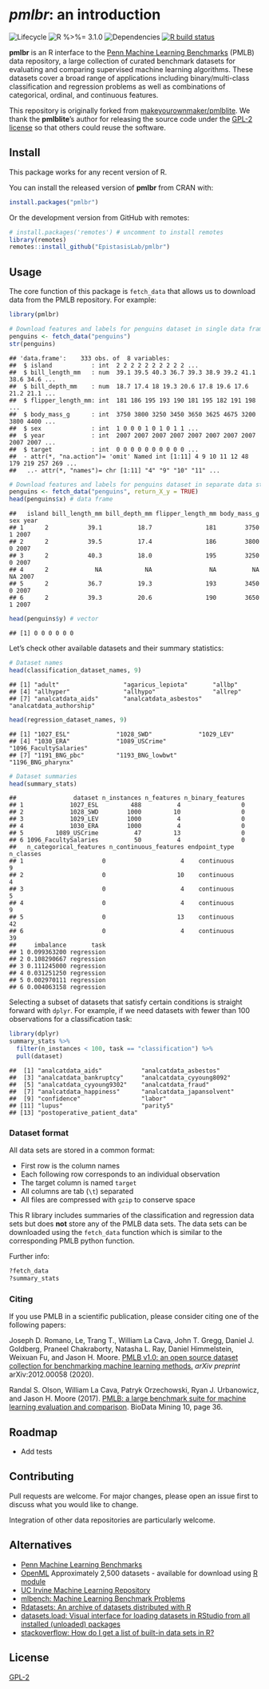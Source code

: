 *pmlbr*: an introduction
================

![Lifecycle](https://img.shields.io/badge/lifecycle-maturing-blue.svg?style=flat)
![R %&gt;%=
3.1.0](https://img.shields.io/badge/R-%3E%3D3.1.0-blue.svg?style=flat)
![Dependencies](https://img.shields.io/badge/dependencies-none-brightgreen.svg?style=flat)
[![R build
status](https://github.com/EpistasisLab/pmlbr/workflows/R-CMD-check/badge.svg)](https://github.com/EpistasisLab/pmlbr/actions)

**pmlbr** is an R interface to the [Penn Machine Learning
Benchmarks](https://epistasislab.github.io/pmlb/) (PMLB) data
repository, a large collection of curated benchmark datasets for
evaluating and comparing supervised machine learning algorithms. These
datasets cover a broad range of applications including
binary/multi-class classification and regression problems as well as
combinations of categorical, ordinal, and continuous features.

This repository is originally forked from
[makeyourownmaker/pmlblite](https://github.com/makeyourownmaker/pmlblite).
We thank the **pmlblite**’s author for releasing the source code under
the [GPL-2
license](https://github.com/makeyourownmaker/pmlblite/blob/be763f7011b21e71e3eaf6d3ca6b794d405507cd/LICENSE)
so that others could reuse the software.

## Install

This package works for any recent version of R.

You can install the released version of **pmlbr** from CRAN with:

``` r
install.packages("pmlbr")
```

Or the development version from GitHub with remotes:

``` r
# install.packages('remotes') # uncomment to install remotes
library(remotes)
remotes::install_github("EpistasisLab/pmlbr")
```

## Usage

The core function of this package is `fetch_data` that allows us to
download data from the PMLB repository. For example:

``` r
library(pmlbr)

# Download features and labels for penguins dataset in single data frame
penguins <- fetch_data("penguins")
str(penguins)
```

    ## 'data.frame':    333 obs. of  8 variables:
    ##  $ island           : int  2 2 2 2 2 2 2 2 2 2 ...
    ##  $ bill_length_mm   : num  39.1 39.5 40.3 36.7 39.3 38.9 39.2 41.1 38.6 34.6 ...
    ##  $ bill_depth_mm    : num  18.7 17.4 18 19.3 20.6 17.8 19.6 17.6 21.2 21.1 ...
    ##  $ flipper_length_mm: int  181 186 195 193 190 181 195 182 191 198 ...
    ##  $ body_mass_g      : int  3750 3800 3250 3450 3650 3625 4675 3200 3800 4400 ...
    ##  $ sex              : int  1 0 0 0 1 0 1 0 1 1 ...
    ##  $ year             : int  2007 2007 2007 2007 2007 2007 2007 2007 2007 2007 ...
    ##  $ target           : int  0 0 0 0 0 0 0 0 0 0 ...
    ##  - attr(*, "na.action")= 'omit' Named int [1:11] 4 9 10 11 12 48 179 219 257 269 ...
    ##   ..- attr(*, "names")= chr [1:11] "4" "9" "10" "11" ...

``` r
# Download features and labels for penguins dataset in separate data structures
penguins <- fetch_data("penguins", return_X_y = TRUE)
head(penguins$x) # data frame
```

    ##   island bill_length_mm bill_depth_mm flipper_length_mm body_mass_g sex year
    ## 1      2           39.1          18.7               181        3750   1 2007
    ## 2      2           39.5          17.4               186        3800   0 2007
    ## 3      2           40.3          18.0               195        3250   0 2007
    ## 4      2             NA            NA                NA          NA  NA 2007
    ## 5      2           36.7          19.3               193        3450   0 2007
    ## 6      2           39.3          20.6               190        3650   1 2007

``` r
head(penguins$y) # vector
```

    ## [1] 0 0 0 0 0 0

Let’s check other available datasets and their summary statistics:

``` r
# Dataset names
head(classification_dataset_names, 9)
```

    ## [1] "adult"                  "agaricus_lepiota"       "allbp"                 
    ## [4] "allhyper"               "allhypo"                "allrep"                
    ## [7] "analcatdata_aids"       "analcatdata_asbestos"   "analcatdata_authorship"

``` r
head(regression_dataset_names, 9)
```

    ## [1] "1027_ESL"             "1028_SWD"             "1029_LEV"            
    ## [4] "1030_ERA"             "1089_USCrime"         "1096_FacultySalaries"
    ## [7] "1191_BNG_pbc"         "1193_BNG_lowbwt"      "1196_BNG_pharynx"

``` r
# Dataset summaries
head(summary_stats)
```

    ##                dataset n_instances n_features n_binary_features
    ## 1             1027_ESL         488          4                 0
    ## 2             1028_SWD        1000         10                 0
    ## 3             1029_LEV        1000          4                 0
    ## 4             1030_ERA        1000          4                 0
    ## 5         1089_USCrime          47         13                 0
    ## 6 1096_FacultySalaries          50          4                 0
    ##   n_categorical_features n_continuous_features endpoint_type n_classes
    ## 1                      0                     4    continuous         9
    ## 2                      0                    10    continuous         4
    ## 3                      0                     4    continuous         5
    ## 4                      0                     4    continuous         9
    ## 5                      0                    13    continuous        42
    ## 6                      0                     4    continuous        39
    ##     imbalance       task
    ## 1 0.099363200 regression
    ## 2 0.108290667 regression
    ## 3 0.111245000 regression
    ## 4 0.031251250 regression
    ## 5 0.002970111 regression
    ## 6 0.004063158 regression

Selecting a subset of datasets that satisfy certain conditions is
straight forward with `dplyr`. For example, if we need datasets with
fewer than 100 observations for a classification task:

``` r
library(dplyr)
summary_stats %>%
  filter(n_instances < 100, task == "classification") %>%
  pull(dataset)
```

    ##  [1] "analcatdata_aids"           "analcatdata_asbestos"      
    ##  [3] "analcatdata_bankruptcy"     "analcatdata_cyyoung8092"   
    ##  [5] "analcatdata_cyyoung9302"    "analcatdata_fraud"         
    ##  [7] "analcatdata_happiness"      "analcatdata_japansolvent"  
    ##  [9] "confidence"                 "labor"                     
    ## [11] "lupus"                      "parity5"                   
    ## [13] "postoperative_patient_data"

### Dataset format

All data sets are stored in a common format:

-   First row is the column names
-   Each following row corresponds to an individual observation
-   The target column is named `target`
-   All columns are tab (`\t`) separated
-   All files are compressed with `gzip` to conserve space

This R library includes summaries of the classification and regression
data sets but does **not** store any of the PMLB data sets. The data
sets can be downloaded using the `fetch_data` function which is similar
to the corresponding PMLB python function.

Further info:

``` r
?fetch_data
?summary_stats
```

### Citing

If you use PMLB in a scientific publication, please consider citing one
of the following papers:

Joseph D. Romano, Le, Trang T., William La Cava, John T. Gregg, Daniel
J. Goldberg, Praneel Chakraborty, Natasha L. Ray, Daniel Himmelstein,
Weixuan Fu, and Jason H. Moore. [PMLB v1.0: an open source dataset
collection for benchmarking machine learning
methods.](https://arxiv.org/abs/2012.00058) *arXiv preprint*
arXiv:2012.00058 (2020).

Randal S. Olson, William La Cava, Patryk Orzechowski, Ryan J.
Urbanowicz, and Jason H. Moore (2017). [PMLB: a large benchmark suite
for machine learning evaluation and
comparison](https://biodatamining.biomedcentral.com/articles/10.1186/s13040-017-0154-4).
BioData Mining 10, page 36.

## Roadmap

-   Add tests

## Contributing

Pull requests are welcome. For major changes, please open an issue first
to discuss what you would like to change.

Integration of other data repositories are particularly welcome.

## Alternatives

-   [Penn Machine Learning
    Benchmarks](https://github.com/EpistasisLab/pmlb)
-   [OpenML](https://www.openml.org/search?type=data) Approximately
    2,500 datasets - available for download using [R
    module](https://github.com/openml/openml-r)
-   [UC Irvine Machine Learning
    Repository](https://archive.ics.uci.edu/ml/index.php)
-   [mlbench: Machine Learning Benchmark
    Problems](https://cran.r-project.org/package=mlbench)
-   [Rdatasets: An archive of datasets distributed with
    R](https://vincentarelbundock.github.io/Rdatasets/)
-   [datasets.load: Visual interface for loading datasets in RStudio
    from all installed (unloaded)
    packages](https://cran.r-project.org/package=datasets.load)
-   [stackoverflow: How do I get a list of built-in data sets in
    R?](https://stackoverflow.com/questions/33797666/how-do-i-get-a-list-of-built-in-data-sets-in-r)

## License

[GPL-2](https://www.gnu.org/licenses/old-licenses/gpl-2.0.en.html)
